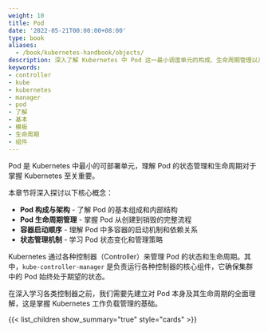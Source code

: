 ```yaml
---
weight: 10
title: Pod
date: '2022-05-21T00:00:00+08:00'
type: book
aliases:
  - /book/kubernetes-handbook/objects/
description: 深入了解 Kubernetes 中 Pod 这一最小调度单元的构成、生命周期管理以及容器启动机制，掌握 Pod 状态管理的核心概念。
keywords:
- controller
- kube
- kubernetes
- manager
- pod
- 了解
- 基本
- 模板
- 生命周期
- 组件
---
```


Pod 是 Kubernetes 中最小的可部署单元，理解 Pod 的状态管理和生命周期对于掌握 Kubernetes 至关重要。

本章节将深入探讨以下核心概念：

- **Pod 构成与架构** - 了解 Pod 的基本组成和内部结构
- **Pod 生命周期管理** - 掌握 Pod 从创建到销毁的完整流程
- **容器启动顺序** - 理解 Pod 中多容器的启动机制和依赖关系
- **状态管理机制** - 学习 Pod 状态变化和管理策略

Kubernetes 通过各种控制器（Controller）来管理 Pod 的状态和生命周期。其中，`kube-controller-manager` 是负责运行各种控制器的核心组件，它确保集群中的 Pod 始终处于期望的状态。

在深入学习各类控制器之前，我们需要先建立对 Pod 本身及其生命周期的全面理解，这是掌握 Kubernetes 工作负载管理的基础。

{{< list_children show_summary="true" style="cards" >}}
